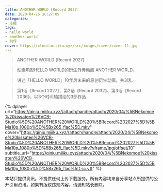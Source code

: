 ```yaml
---
title: ANOTHER WORLD [Record 2027]
date: 2020-04-26 16:27:09
categories:
- 冻鳗
tags:
- hello world
- another world
- 前传
cover: https://cloud.miiiku.xyz/src/images/cover/cover-11.jpg
---
```



> ANOTHER WORLD [Record 2027]

> 动画电影HELLO WORLD的衍生外传动画 ANOTHER WORLD。

> 讲述「HELLO WORLD」10年后未来的原创衍生动画，共3话。

> 第1话《Record 2027》、第2话《Record 2032》、第3话《Record 2036》，以3个时间轴描绘的3部作品


{% dplayer
  url="https://qiniu.miiiku.xyz//attach/handle/attach/2020/04/%5BNekomoe%20kissaten%26VCB-Studio%5D%20ANOTHER%20WORLD%20%5BRecord%202027%5D%5BMa10p_1080p%5D%5Bx265_flac%5D.mkv"
  cover="https://qiniu.miiiku.xyz//attach/handle/attach/2020/04/%5BNekomoe%20kissaten%26VCB-Studio%5D%20ANOTHER%20WORLD%20%5BRecord%202027%5D%5BMa10p_1080p%5D%5Bx265_flac%5D.mkv?vframe/jpg/offset/10"
  subtitle_url="https://qiniu.miiiku.xyz/attach/2020/04/%5BNekomoe%20kissaten%26VCB-Studio%5D%20ANOTHER%20WORLD%20%5BRecord%202027%5D%5BMa10p_1080p%5D%5Bx265_flac%5D.sc.vtt"
%}

本站只提供资讯，不提供任何上传下载服务，所有内容均来自分享站点所提供的公开引用资讯。如果有版权违规内容，请通知站长删除。